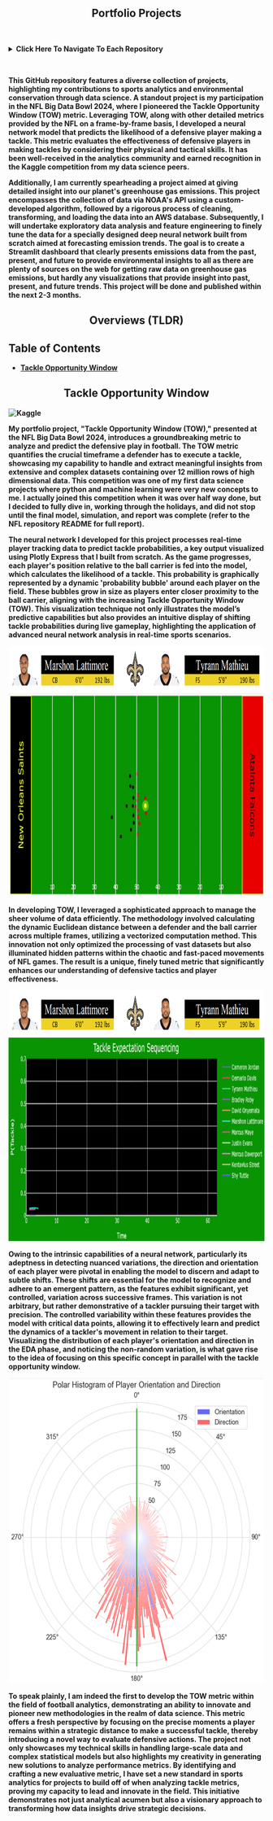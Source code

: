 <div align="center">
  <h2><b>Portfolio Projects<b></h2>
</div>

&nbsp;

<details>
  <summary><b>Click Here To Navigate To Each Repository<b></summary>

  - [Tackle Opportunity Window](https://github.com/TaberNater96/Portfolio-Projects/tree/main/NFL%20Big%20Data%20Bowl%202024)
</details>

&nbsp;

This GitHub repository features a diverse collection of projects, highlighting my contributions to sports analytics and environmental conservation through data science. A standout project is my participation in the NFL Big Data Bowl 2024, where I pioneered the Tackle Opportunity Window (TOW) metric. Leveraging TOW, along with other detailed metrics provided by the NFL on a frame-by-frame basis, I developed a neural network model that predicts the likelihood of a defensive player making a tackle. This metric evaluates the effectiveness of defensive players in making tackles by considering their physical and tactical skills. It has been well-received in the analytics community and earned recognition in the Kaggle competition from my data science peers.

Additionally, I am currently spearheading a project aimed at giving detailed insight into our planet's greenhouse gas emissions. This project encompasses the collection of data via NOAA's API using a custom-developed algorithm, followed by a rigorous process of cleaning, transforming, and loading the data into an AWS database. Subsequently, I will undertake exploratory data analysis and feature engineering to finely tune the data for a specially designed deep neural network built from scratch aimed at forecasting emission trends. The goal is to create a Streamlit dashboard that clearly presents emissions data from the past, present, and future to provide environmental insights to all as there are plenty of sources on the web for getting raw data on greenhouse gas emissions, but hardly any visualizations that provide insight into past, present, and future trends. This project will be done and published within the next 2-3 months. 

<div align="center">
  <h2>Overviews (TLDR)</h2>
</div>

## Table of Contents
- [Tackle Opportunity Window](#tackle-opportunity-window)

<div id="tackle-opportunity-window" align="center">
  <h2>Tackle Opportunity Window</h2>
</div>

<a href="https://www.kaggle.com/code/godragons6/tackle-opportunity-window" target="_blank"><img align="left" alt="Kaggle" title="View Competition Submission" src="https://kaggle.com/static/images/open-in-kaggle.svg"></a>

&nbsp;

My portfolio project, "Tackle Opportunity Window (TOW)," presented at the NFL Big Data Bowl 2024, introduces a groundbreaking metric to analyze and predict the defensive play in football. The TOW metric quantifies the crucial timeframe a defender has to execute a tackle, showcasing my capability to handle and extract meaningful insights from extensive and complex datasets containing over 12 million rows of high dimensional data. This competition was one of my first data science projects where python and machine learning were very new concepts to me. I actually joined this competition when it was over half way done, but I decided to fully dive in, working through the holidays, and did not stop until the final model, simulation, and report was complete (refer to the NFL repository README for full report).

The neural network I developed for this project processes real-time player tracking data to predict tackle probabilities, a key output visualized using Plotly Express that I built from scratch. As the game progresses, each player's position relative to the ball carrier is fed into the model, which calculates the likelihood of a tackle. This probability is graphically represented by a dynamic 'probability bubble' around each player on the field. These bubbles grow in size as players enter closer proximity to the ball carrier, aligning with the increasing Tackle Opportunity Window (TOW). This visualization technique not only illustrates the model’s predictive capabilities but also provides an intuitive display of shifting tackle probabilities during live gameplay, highlighting the application of advanced neural network analysis in real-time sports scenarios.

<div align="center">
<img src="https://github.com/TaberNater96/Portfolio-Projects/blob/main/NFL%20Big%20Data%20Bowl%202024/Images/Players/Marshon%20and%20Tyrann.png?raw=true" width="800" height="90">
</div>

<div align="center">
<img src="https://github.com/TaberNater96/Portfolio-Projects/blob/main/NFL%20Big%20Data%20Bowl%202024/Images/TOW%20Animation.gif?raw=true" width="800" height="400">
</div>

In developing TOW, I leveraged a sophisticated approach to manage the sheer volume of data efficiently. The methodology involved calculating the dynamic Euclidean distance between a defender and the ball carrier across multiple frames, utilizing a vectorized computation method. This innovation not only optimized the processing of vast datasets but also illuminated hidden patterns within the chaotic and fast-paced movements of NFL games. The result is a unique, finely tuned metric that significantly enhances our understanding of defensive tactics and player effectiveness.

<div align="center">
<img src="https://github.com/TaberNater96/Portfolio-Projects/blob/main/NFL%20Big%20Data%20Bowl%202024/Images/Players/Marshon%20and%20Tyrann.png?raw=true" width="800" height="90">
</div>

<div align="center">
<img src="https://github.com/TaberNater96/Portfolio-Projects/blob/main/NFL%20Big%20Data%20Bowl%202024/Images/TOW%20Plot%20Animation.gif?raw=true" width="800" height="400">
</div>

Owing to the intrinsic capabilities of a neural network, particularly its adeptness in detecting nuanced variations, the direction and orientation of each player were pivotal in enabling the model to discern and adapt to subtle shifts. These shifts are essential for the model to recognize and adhere to an emergent pattern, as the features exhibit significant, yet controlled, variation across successive frames. This variation is not arbitrary, but rather demonstrative of a tackler pursuing their target with precision. The controlled variability within these features provides the model with critical data points, allowing it to effectively learn and predict the dynamics of a tackler's movement in relation to their target. Visualizing the distribution of each player's orientation and direction in the EDA phase, and noticing the non-random variation, is what gave rise to the idea of focusing on this specific concept in parallel with the tackle opportunity window. 

<div align="center">
<img src="https://github.com/TaberNater96/Portfolio-Projects/blob/main/NFL%20Big%20Data%20Bowl%202024/Images/Polar%20Histogram.png?raw=true" width="600" height="600">
</div>

To speak plainly, I am indeed the first to develop the TOW metric within the field of football analytics, demonstrating an ability to innovate and pioneer new methodologies in the realm of data science. This metric offers a fresh perspective by focusing on the precise moments a player remains within a strategic distance to make a successful tackle, thereby introducing a novel way to evaluate defensive actions. The project not only showcases my technical skills in handling large-scale data and complex statistical models but also highlights my creativity in generating new solutions to analyze performance metrics. By identifying and crafting a new evaluative metric, I have set a new standard in sports analytics for projects to build off of when analyzing tackle metrics, proving my capacity to lead and innovate in the field. This initiative demonstrates not just analytical acumen but also a visionary approach to transforming how data insights drive strategic decisions.
























